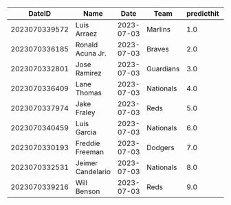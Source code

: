 DateID         |  Name               |  Date        |  Team       |  predicthit  |  predicthitproba     |  hitbool  |  Last7DaysAVG  |  Last15DaysAVG  |  Last30DaysAVG
---------------|---------------------|--------------|-------------|--------------|----------------------|-----------|----------------|-----------------|---------------
2023070339572  |  Luis Arraez        |  2023-07-03  |  Marlins    |  1.0         |  0.6536508996124276  |  False    |  0.28          |  0.396          |  0.417
2023070336185  |  Ronald Acuna Jr.   |  2023-07-03  |  Braves     |  2.0         |  0.6141502670495201  |  False    |  0.474         |  0.396          |  0.364
2023070332801  |  Jose Ramirez       |  2023-07-03  |  Guardians  |  3.0         |  0.6026813712485467  |  False    |  0.286         |  0.32           |  0.337
2023070336409  |  Lane Thomas        |  2023-07-03  |  Nationals  |  4.0         |  0.6004295573675517  |  False    |  0.346         |  0.357          |  0.333
2023070337974  |  Jake Fraley        |  2023-07-03  |  Reds       |  5.0         |  0.5998532335376479  |  False    |  0.313         |  0.325          |  0.358
2023070340459  |  Luis Garcia        |  2023-07-03  |  Nationals  |  6.0         |  0.5990776623343607  |  False    |  0.3           |  0.255          |  0.281
2023070330193  |  Freddie Freeman    |  2023-07-03  |  Dodgers    |  7.0         |  0.5962529335002099  |  False    |  0.292         |  0.25           |  0.258
2023070332531  |  Jeimer Candelario  |  2023-07-03  |  Nationals  |  8.0         |  0.5958945966978408  |  False    |  0.304         |  0.306          |  0.253
2023070339216  |  Will Benson        |  2023-07-03  |  Reds       |  9.0         |  0.5957931719769902  |  False    |  0.471         |  0.37           |  0.381
